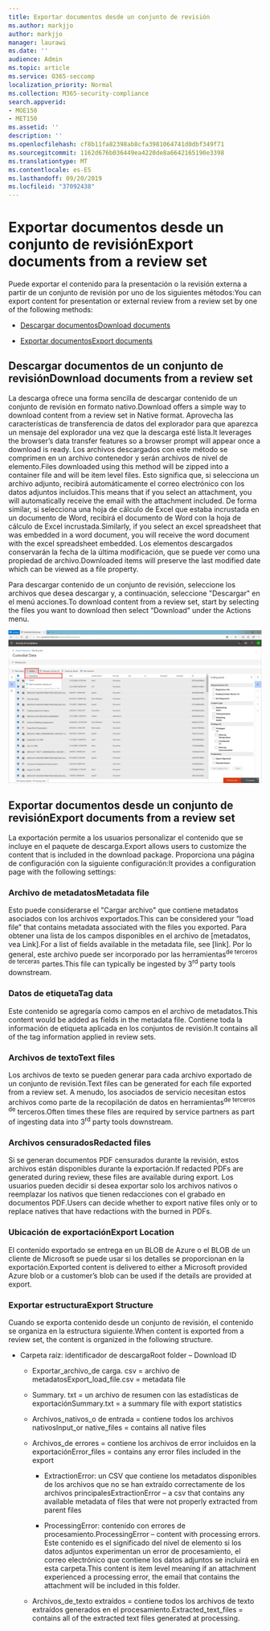 ```yaml
---
title: Exportar documentos desde un conjunto de revisión
ms.author: markjjo
author: markjjo
manager: laurawi
ms.date: ''
audience: Admin
ms.topic: article
ms.service: O365-seccomp
localization_priority: Normal
ms.collection: M365-security-compliance
search.appverid:
- MOE150
- MET150
ms.assetid: ''
description: ''
ms.openlocfilehash: cf8b11fa82398ab8cfa3981064741d0dbf349f71
ms.sourcegitcommit: 1162d676b036449ea4220de8a6642165190e3398
ms.translationtype: MT
ms.contentlocale: es-ES
ms.lasthandoff: 09/20/2019
ms.locfileid: "37092438"
---
```

# <a name="export-documents-from-a-review-set"></a><span data-ttu-id="a4b9c-102">Exportar documentos desde un conjunto de revisión</span><span class="sxs-lookup"><span data-stu-id="a4b9c-102">Export documents from a review set</span></span>

<span data-ttu-id="a4b9c-103">Puede exportar el contenido para la presentación o la revisión externa a partir de un conjunto de revisión por uno de los siguientes métodos:</span><span class="sxs-lookup"><span data-stu-id="a4b9c-103">You can export content for presentation or external review from a review set by one of the following methods:</span></span>

- [<span data-ttu-id="a4b9c-104">Descargar documentos</span><span class="sxs-lookup"><span data-stu-id="a4b9c-104">Download documents</span></span>](#download-documents-from-a-review-set)
 
- [<span data-ttu-id="a4b9c-105">Exportar documentos</span><span class="sxs-lookup"><span data-stu-id="a4b9c-105">Export documents</span></span>](#export-documents-from-a-review-set)

## <a name="download-documents-from-a-review-set"></a><span data-ttu-id="a4b9c-106">Descargar documentos de un conjunto de revisión</span><span class="sxs-lookup"><span data-stu-id="a4b9c-106">Download documents from a review set</span></span>

<span data-ttu-id="a4b9c-107">La descarga ofrece una forma sencilla de descargar contenido de un conjunto de revisión en formato nativo.</span><span class="sxs-lookup"><span data-stu-id="a4b9c-107">Download offers a simple way to download content from a review set in Native format.</span></span> <span data-ttu-id="a4b9c-108">Aprovecha las características de transferencia de datos del explorador para que aparezca un mensaje del explorador una vez que la descarga esté lista.</span><span class="sxs-lookup"><span data-stu-id="a4b9c-108">It leverages the browser’s data transfer features so a browser prompt will appear once a download is ready.</span></span> <span data-ttu-id="a4b9c-109">Los archivos descargados con este método se comprimen en un archivo contenedor y serán archivos de nivel de elemento.</span><span class="sxs-lookup"><span data-stu-id="a4b9c-109">Files downloaded using this method will be zipped into a container file and will be item level files.</span></span> <span data-ttu-id="a4b9c-110">Esto significa que, si selecciona un archivo adjunto, recibirá automáticamente el correo electrónico con los datos adjuntos incluidos.</span><span class="sxs-lookup"><span data-stu-id="a4b9c-110">This means that if you select an attachment, you will automatically receive the email with the attachment included.</span></span> <span data-ttu-id="a4b9c-111">De forma similar, si selecciona una hoja de cálculo de Excel que estaba incrustada en un documento de Word, recibirá el documento de Word con la hoja de cálculo de Excel incrustada.</span><span class="sxs-lookup"><span data-stu-id="a4b9c-111">Similarly, if you select an excel spreadsheet that was embedded in a word document, you will receive the word document with the excel spreadsheet embedded.</span></span> <span data-ttu-id="a4b9c-112">Los elementos descargados conservarán la fecha de la última modificación, que se puede ver como una propiedad de archivo.</span><span class="sxs-lookup"><span data-stu-id="a4b9c-112">Downloaded items will preserve the last modified date which can be viewed as a file property.</span></span>

<span data-ttu-id="a4b9c-113">Para descargar contenido de un conjunto de revisión, seleccione los archivos que desea descargar y, a continuación, seleccione "Descargar" en el menú acciones.</span><span class="sxs-lookup"><span data-stu-id="a4b9c-113">To download content from a review set, start by selecting the files you want to download then select “Download” under the Actions menu.</span></span>

![Una captura de pantalla de una descripción de equipo generada automáticamente](media/eDiscoDownload.png)

## <a name="export-documents-from-a-review-set"></a><span data-ttu-id="a4b9c-115">Exportar documentos desde un conjunto de revisión</span><span class="sxs-lookup"><span data-stu-id="a4b9c-115">Export documents from a review set</span></span>

<span data-ttu-id="a4b9c-116">La exportación permite a los usuarios personalizar el contenido que se incluye en el paquete de descarga.</span><span class="sxs-lookup"><span data-stu-id="a4b9c-116">Export allows users to customize the content that is included in the download package.</span></span> <span data-ttu-id="a4b9c-117">Proporciona una página de configuración con la siguiente configuración:</span><span class="sxs-lookup"><span data-stu-id="a4b9c-117">It provides a configuration page with the following settings:</span></span>

### <a name="metadata-file"></a><span data-ttu-id="a4b9c-118">Archivo de metadatos</span><span class="sxs-lookup"><span data-stu-id="a4b9c-118">Metadata file</span></span>

<span data-ttu-id="a4b9c-119">Esto puede considerarse el "Cargar archivo" que contiene metadatos asociados con los archivos exportados.</span><span class="sxs-lookup"><span data-stu-id="a4b9c-119">This can be considered your “load file” that contains metadata associated with the files you exported.</span></span> <span data-ttu-id="a4b9c-120">Para obtener una lista de los campos disponibles en el archivo de \[metadatos, vea Link\].</span><span class="sxs-lookup"><span data-stu-id="a4b9c-120">For a list of fields available in the metadata file, see \[link\].</span></span> <span data-ttu-id="a4b9c-121">Por lo general, este archivo puede ser incorporado por las herramientas<sup>de terceros de terceras</sup> partes.</span><span class="sxs-lookup"><span data-stu-id="a4b9c-121">This file can typically be ingested by 3<sup>rd</sup> party tools downstream.</span></span>

### <a name="tag-data"></a><span data-ttu-id="a4b9c-122">Datos de etiqueta</span><span class="sxs-lookup"><span data-stu-id="a4b9c-122">Tag data</span></span>

<span data-ttu-id="a4b9c-123">Este contenido se agregaría como campos en el archivo de metadatos.</span><span class="sxs-lookup"><span data-stu-id="a4b9c-123">This content would be added as fields in the metadata file.</span></span> <span data-ttu-id="a4b9c-124">Contiene toda la información de etiqueta aplicada en los conjuntos de revisión.</span><span class="sxs-lookup"><span data-stu-id="a4b9c-124">It contains all of the tag information applied in review sets.</span></span>

### <a name="text-files"></a><span data-ttu-id="a4b9c-125">Archivos de texto</span><span class="sxs-lookup"><span data-stu-id="a4b9c-125">Text files</span></span>

<span data-ttu-id="a4b9c-126">Los archivos de texto se pueden generar para cada archivo exportado de un conjunto de revisión.</span><span class="sxs-lookup"><span data-stu-id="a4b9c-126">Text files can be generated for each file exported from a review set.</span></span> <span data-ttu-id="a4b9c-127">A menudo, los asociados de servicio necesitan estos archivos como parte de la recopilación de datos en herramientas<sup>de terceros de</sup> terceros.</span><span class="sxs-lookup"><span data-stu-id="a4b9c-127">Often times these files are required by service partners as part of ingesting data into 3<sup>rd</sup> party tools downstream.</span></span>

### <a name="redacted-files"></a><span data-ttu-id="a4b9c-128">Archivos censurados</span><span class="sxs-lookup"><span data-stu-id="a4b9c-128">Redacted files</span></span>

<span data-ttu-id="a4b9c-129">Si se generan documentos PDF censurados durante la revisión, estos archivos están disponibles durante la exportación.</span><span class="sxs-lookup"><span data-stu-id="a4b9c-129">If redacted PDFs are generated during review, these files are available during export.</span></span> <span data-ttu-id="a4b9c-130">Los usuarios pueden decidir si desea exportar solo los archivos nativos o reemplazar los nativos que tienen redacciones con el grabado en documentos PDF.</span><span class="sxs-lookup"><span data-stu-id="a4b9c-130">Users can decide whether to export native files only or to replace natives that have redactions with the burned in PDFs.</span></span>

### <a name="export-location"></a><span data-ttu-id="a4b9c-131">Ubicación de exportación</span><span class="sxs-lookup"><span data-stu-id="a4b9c-131">Export Location</span></span>

<span data-ttu-id="a4b9c-132">El contenido exportado se entrega en un BLOB de Azure o el BLOB de un cliente de Microsoft se puede usar si los detalles se proporcionan en la exportación.</span><span class="sxs-lookup"><span data-stu-id="a4b9c-132">Exported content is delivered to either a Microsoft provided Azure blob or a customer’s blob can be used if the details are provided at export.</span></span>

### <a name="export-structure"></a><span data-ttu-id="a4b9c-133">Exportar estructura</span><span class="sxs-lookup"><span data-stu-id="a4b9c-133">Export Structure</span></span>

<span data-ttu-id="a4b9c-134">Cuando se exporta contenido desde un conjunto de revisión, el contenido se organiza en la estructura siguiente.</span><span class="sxs-lookup"><span data-stu-id="a4b9c-134">When content is exported from a review set, the content is organized in the following structure.</span></span>

  - <span data-ttu-id="a4b9c-135">Carpeta raíz: identificador de descarga</span><span class="sxs-lookup"><span data-stu-id="a4b9c-135">Root folder – Download ID</span></span>
    
      - <span data-ttu-id="a4b9c-136">Exportar\_archivo\_de carga. csv = archivo de metadatos</span><span class="sxs-lookup"><span data-stu-id="a4b9c-136">Export\_load\_file.csv = metadata file</span></span>
    
      - <span data-ttu-id="a4b9c-137">Summary. txt = un archivo de resumen con las estadísticas de exportación</span><span class="sxs-lookup"><span data-stu-id="a4b9c-137">Summary.txt = a summary file with export statistics</span></span>
    
      - <span data-ttu-id="a4b9c-138">Archivos\_nativos\_o de entrada = contiene todos los archivos nativos</span><span class="sxs-lookup"><span data-stu-id="a4b9c-138">Input\_or native\_files = contains all native files</span></span>
    
      - <span data-ttu-id="a4b9c-139">Archivos\_de errores = contiene los archivos de error incluidos en la exportación</span><span class="sxs-lookup"><span data-stu-id="a4b9c-139">Error\_files = contains any error files included in the export</span></span>
        
          - <span data-ttu-id="a4b9c-140">ExtractionError: un CSV que contiene los metadatos disponibles de los archivos que no se han extraído correctamente de los archivos principales</span><span class="sxs-lookup"><span data-stu-id="a4b9c-140">ExtractionError – a csv that contains any available metadata of files that were not properly extracted from parent files</span></span>
        
          - <span data-ttu-id="a4b9c-141">ProcessingError: contenido con errores de procesamiento.</span><span class="sxs-lookup"><span data-stu-id="a4b9c-141">ProcessingError – content with processing errors.</span></span> <span data-ttu-id="a4b9c-142">Este contenido es el significado del nivel de elemento si los datos adjuntos experimentan un error de procesamiento, el correo electrónico que contiene los datos adjuntos se incluirá en esta carpeta.</span><span class="sxs-lookup"><span data-stu-id="a4b9c-142">This content is item level meaning if an attachment experienced a processing error, the email that contains the attachment will be included in this folder.</span></span>
    
      - <span data-ttu-id="a4b9c-143">Archivos\_de\_texto extraídos = contiene todos los archivos de texto extraídos generados en el procesamiento.</span><span class="sxs-lookup"><span data-stu-id="a4b9c-143">Extracted\_text\_files = contains all of the extracted text files generated at processing.</span></span>